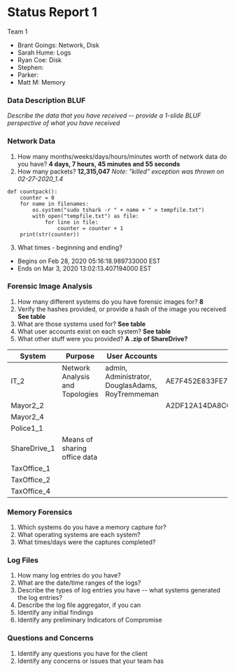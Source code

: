 # Status Report 1
Team 1
  - Brant Goings: Network, Disk
  - Sarah Hume: Logs
  - Ryan Coe: Disk
  - Stephen:
  - Parker: 
  - Matt M: Memory

### Data Description BLUF
_Describe the data that you have received -- provide a 1-slide BLUF perspective of what you have received_



### Network Data
1. How many months/weeks/days/hours/minutes worth of network data do you have? **4 days, 7 hours, 45 minutes and 55 seconds**
2. How many packets? **12,315,047** _Note: "killed" exception was thrown on 02-27-2020_1.4_
  ```
  def countpack():
      counter = 0
      for name in filenames:
          os.system("sudo tshark -r " + name + " > tempfile.txt")
          with open("tempfile.txt") as file:
              for line in file:
                  counter = counter + 1
      print(str(counter))
  ```
3. What times - beginning and ending?
  - Begins on Feb 28, 2020 05:16:18.989733000 EST
  - Ends on Mar 3, 2020 13:02:13.407194000 EST

### Forensic Image Analysis
1. How many different systems do you have forensic images for? **8**
2. Verify the hashes provided, or provide a hash of the image you received **See table**
3. What are those systems used for? **See table**
4. What user accounts exist on each system? **See table**
5. What other stuff were you provided? **A .zip of ShareDrive?**

System        | Purpose                         | User Accounts                                    | SHA256 Hash
------------- | ------------------------------- | ------------------------------------------------ | -------------
IT_2          | Network Analysis and Topologies | admin, Administrator, DouglasAdams, RoyTremmeman | AE7F452E833FE73CBF47FE02004AAEC2FE31D9EE1958D3774B557DC565E3D809
Mayor2_2      |                                 |                                                  | A2DF12A14DA8CC43736145FAEDAA56C91461F93BE2231BCE9DFB1AD9CD9196A7  
Mayor2_4      |                                 |                                                  |
Police1_1     |                                 |                                                  |
ShareDrive_1  | Means of sharing office data    |                                                  |
TaxOffice_1   |                                 |                                                  |
TaxOffice_2   |                                 |                                                  |
TaxOffice_4   |                                 |                                                  |

### Memory Forensics
1. Which systems do you have a memory capture for?
2. What operating systems are each system?
3. What times/days were the captures completed?

### Log Files
1. How many log entries do you have?
2. What are the date/time ranges of the logs?
3. Describe the types of log entries you have -- what systems generated the log entries?
4. Describe the log file aggregator, if you can
5. Identify any initial findings
6. Identify any preliminary Indicators of Compromise

### Questions and Concerns
1. Identify any questions you have for the client
2. Identify any concerns or issues that your team has
